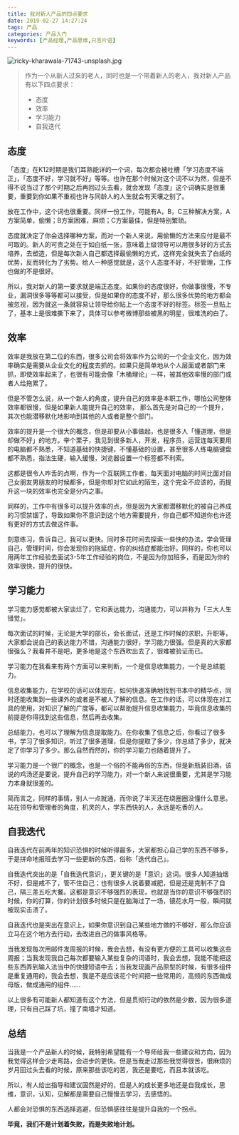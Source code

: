 ```yaml
---
title: 我对新人产品的四点要求
date: 2019-02-27 14:27:24
tags: 产品
categories: 产品入门
keywords: [产品经理,产品思维,只言片语]
---
```



![ricky-kharawala-71743-unsplash.jpg](https://i.loli.net/2019/02/27/5c76820a9c919.jpg)


> 作为一个从新人过来的老人，同时也是一个带着新人的老人，我对新人产品有以下四点要求：
>
> - 态度
> - 效率
> - 学习能力
> - 自我迭代

<!--more-->

## 态度

「态度」在K12时期是我们耳熟能详的一个词，每次都会被吐槽「学习态度不端正」，「态度不好，学习就不好」等等。也许在那个时候对这个词不以为然，但是不得不说当过了那个时期之后再回过头去看，就会发现「态度」这个词确实是很重要，重要到你如果不重视也许与同龄人的人生就会有天壤之别了。

放在工作中，这个词也很重要。同样一份工作，可能有A，B，C三种解决方案，A方案简单，偷懒；B方案困难，麻烦；C方案最佳，但是特别繁琐。

态度就决定了你会选择哪种方案，而对一个新人来说，用偷懒的方法来应付是最不可取的。新人的可贵之处在于如白纸一张，意味着上级领导可以用很多好的方式去培养，去塑造，但是每次新人自己都选择最偷懒的方式，这样完全就失去了白纸的优势，反而转化为了劣势。给人一种感觉就是，这个人态度不好，不好管理，工作也做的不是很好。

所以，我对新人的第一要求就是端正态度。如果你的态度很好，你做事很慢，不专业，漏洞很多等等都可以接受，但是如果你的态度不好，那么很多优势的地方都会被忽视，因为就这一条就容易让领导给你贴上一个态度不好的标签。标签一旦贴上了，基本上是很难撕下来了，具体可以参考微博那些被黑的明星，很难洗的白了。



##  效率

效率是我放在第二位的东西，很多公司会将效率作为公司的一个企业文化，因为效率确实是需要从企业文化的程度去抓的。如果只是简单地从个人层面或者部门来抓，即使效率起来了，也很有可能会像「木桶理论」一样，被其他效率慢的部门或者人给拖累了。

但是不管怎么说，从一个新人的角度，提升自己的效率是本职工作，哪怕公司整体效率都很慢，但是如果新人能提升自己的效率， 那么首先是对自己的一个提升，其次也能潜移默化地影响到其他的人或者是整个部门。

效率的提升是一个很大的概念，但是却要从小事做起，也是很多人「懂道理，但是却做不好」的地方。举个栗子，我见到很多新人，开发，程序员，运营连每天要用的电脑都不熟悉，不知道基础的快捷键，不懂基础的设置，甚至很多人练电脑键盘都不熟悉，指法生硬，输入缓慢，浏览器设置一个标签都不利索。

这都是很令人咋舌的点啊，作为一个互联网工作者，每天面对电脑的时间比面对自己女朋友男朋友的时候都多，但是你却对它如此的陌生，这个完全不应该的，而提升这一块的效率也完全是分内之事。

同样的，工作中有很多可以提升效率的点，但是因为大家都潜移默化的被自己养成的习惯禁锢了，导致如果你不意识到这个地方需要提升，你自己都不知道你也许还有更好的方式去做这件事。

刻意练习，告诉自己，我可以更快。同时多花时间去探索一些快的办法，学会管理自己，管理时间，你会发现你的拖延症，你的纠结症都能治好。同样的，你也可以用两年工作经验去面试3-5年工作经验的岗位，不是因为你加班多，而是因为你的效率很快，提升的很快。

## 学习能力

学习能力感觉都被大家谈烂了，它和表达能力，沟通能力，可以并称为「三大人生错觉」。

每次面试的时候，无论是大学的部长，会长面试，还是工作时候的求职，升职等，大家都会说自己的表达能力不错，沟通能力很好，学习能力很强。但是真的大家都很强么？我看并不是吧，更多地是这个东西吹出去了，很难被验证而已。

学习能力在我看来有两个方面可以来判断，一个是信息收集能力，一个是总结能力。

信息收集能力，在学校的话可以体现在，如何快速准确地找到书本中的精华点，同时还能收集到一些课外的或者是不被人了解的信息。在工作的话，可以体现在对工具的使用，对知识了解的广度等，都可以帮助提升信息收集能力，毕竟信息收集的前提是你得找到这些信息，然后再去收集。

总结能力，也可以了理解为信息提取能力。在你收集了信息之后，你看过了很多书，学习了很多知识，听过了很多道理，但是你提取了多少，你总结了多少，就决定了你学习了多少。那么自然而然的，你的学习能力也随着提升了。

学习能力是一个很广的概念，也是一个俗的不能再俗的东西，但是新瓶装旧酒，该说的鸡汤还是要说，提升自己的学习能力，对一个新人来说很重要，尤其是学习能力本身就很差的。

简而言之，同样的事情，别人一点就通，而你说了半天还在绕圈圈没懂什么意思。站在领导和管理者的角度，机灵的人，学东西快的人，永远是吃香的人。

## 自我迭代

自我迭代在前两年的知识恐惧的时候听得最多，大家都担心自己学的东西不够多，于是拼命地报班去学习一些更新的东西，俗称「迭代自己」。

自我迭代突出的是「自我迭代意识」，更关键的是「意识」这词。很多人知道抽烟不好，但是戒不了，管不住自己；也有很多人说着要减肥，但是还是克制不了自己，隔三差五吃大餐。这都是意识不够强烈的表现，也就是当你的意识不够强烈的时候，你的打算，你的计划很多时候只是在脑海过了一场，镜花水月一般，瞬间就被现实击溃了。

自我迭代也是突出在意识上，如果你意识到自己某些地方做的不够好，那么你应该立马在这个地方去行动，去改进自己的做事风格等。

当我发现每次用邮件发周报的时候，我会去想，有没有更方便的工具可以收集这些周报；当我发现我自己每次都要输入某些复杂的词语时，我会去想，我能不能把这些东西弄到输入法当中的快捷短语中去；当我发现画产品原型的时候，有很多组件是重复通用的，我会去想，我是不是应该花个时间把一些常用的，高频的东西做成母版，做成通用的组件……

以上很多有可能新人都知道有这个方法，但是贯彻行动的依然是少数，因为很多道理，只有自己踩了坑，撞了南墙才知道。

## 总结

当我是一个产品新人的时候，我特别希望能有一个导师给我一些建议和方向，因为我觉得这样会少走弯路，会进步的更快。但是当我走过那些我觉得很苦，很麻烦的岁月回过头去看的时候，原来那些该吃的苦，我还是要吃，而且本就该吃。

所以，有人给出指导和建议固然是好的，但是人的成长更多地还是自我成长，思维，意识，认知，见解都是需要自己慢慢去学习，去感悟的。

人都会对恐惧的东西选择逃避，但恐惧感往往是提升自我的一个拐点。

**毕竟，我们不是计划着失败，而是失败地计划。**